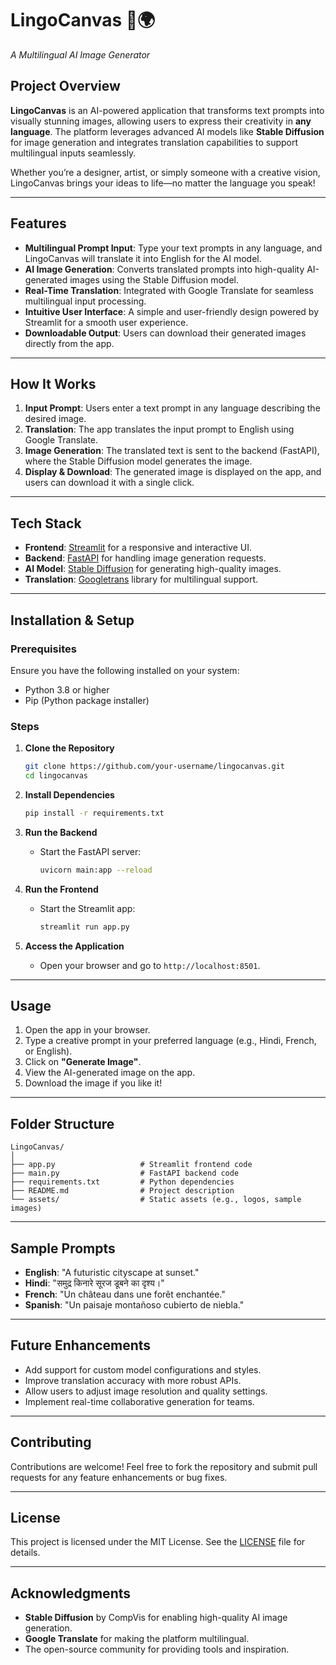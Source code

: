 # **LingoCanvas 🎨🌍**  
_A Multilingual AI Image Generator_

## **Project Overview**
**LingoCanvas** is an AI-powered application that transforms text prompts into visually stunning images, allowing users to express their creativity in **any language**. The platform leverages advanced AI models like **Stable Diffusion** for image generation and integrates translation capabilities to support multilingual inputs seamlessly.

Whether you’re a designer, artist, or simply someone with a creative vision, LingoCanvas brings your ideas to life—no matter the language you speak!

---

## **Features**
- **Multilingual Prompt Input**: Type your text prompts in any language, and LingoCanvas will translate it into English for the AI model.
- **AI Image Generation**: Converts translated prompts into high-quality AI-generated images using the Stable Diffusion model.
- **Real-Time Translation**: Integrated with Google Translate for seamless multilingual input processing.
- **Intuitive User Interface**: A simple and user-friendly design powered by Streamlit for a smooth user experience.
- **Downloadable Output**: Users can download their generated images directly from the app.

---

## **How It Works**
1. **Input Prompt**: Users enter a text prompt in any language describing the desired image.
2. **Translation**: The app translates the input prompt to English using Google Translate.
3. **Image Generation**: The translated text is sent to the backend (FastAPI), where the Stable Diffusion model generates the image.
4. **Display & Download**: The generated image is displayed on the app, and users can download it with a single click.

---

## **Tech Stack**
- **Frontend**: [Streamlit](https://streamlit.io) for a responsive and interactive UI.
- **Backend**: [FastAPI](https://fastapi.tiangolo.com) for handling image generation requests.
- **AI Model**: [Stable Diffusion](https://github.com/CompVis/stable-diffusion) for generating high-quality images.
- **Translation**: [Googletrans](https://pypi.org/project/googletrans/) library for multilingual support.

---

## **Installation & Setup**

### **Prerequisites**
Ensure you have the following installed on your system:
- Python 3.8 or higher
- Pip (Python package installer)

### **Steps**
1. **Clone the Repository**
   ```bash
   git clone https://github.com/your-username/lingocanvas.git
   cd lingocanvas
   ```

2. **Install Dependencies**
   ```bash
   pip install -r requirements.txt
   ```

3. **Run the Backend**
   - Start the FastAPI server:
     ```bash
     uvicorn main:app --reload
     ```

4. **Run the Frontend**
   - Start the Streamlit app:
     ```bash
     streamlit run app.py
     ```

5. **Access the Application**
   - Open your browser and go to `http://localhost:8501`.

---

## **Usage**
1. Open the app in your browser.
2. Type a creative prompt in your preferred language (e.g., Hindi, French, or English).
3. Click on **"Generate Image"**.
4. View the AI-generated image on the app.
5. Download the image if you like it!

---

## **Folder Structure**
```
LingoCanvas/
│
├── app.py                   # Streamlit frontend code
├── main.py                  # FastAPI backend code
├── requirements.txt         # Python dependencies
├── README.md                # Project description
└── assets/                  # Static assets (e.g., logos, sample images)
```

---

## **Sample Prompts**
- **English**: "A futuristic cityscape at sunset."
- **Hindi**: "समुद्र किनारे सूरज डूबने का दृश्य।"  
- **French**: "Un château dans une forêt enchantée."  
- **Spanish**: "Un paisaje montañoso cubierto de niebla."

---

## **Future Enhancements**
- Add support for custom model configurations and styles.
- Improve translation accuracy with more robust APIs.
- Allow users to adjust image resolution and quality settings.
- Implement real-time collaborative generation for teams.

---

## **Contributing**
Contributions are welcome! Feel free to fork the repository and submit pull requests for any feature enhancements or bug fixes.

---

## **License**
This project is licensed under the MIT License. See the [LICENSE](LICENSE) file for details.

---

## **Acknowledgments**
- **Stable Diffusion** by CompVis for enabling high-quality AI image generation.
- **Google Translate** for making the platform multilingual.
- The open-source community for providing tools and inspiration.
